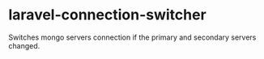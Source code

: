 # laravel-connection-switcher
Switches mongo servers connection if the primary and secondary servers changed. 
